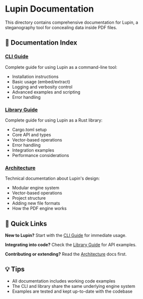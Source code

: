 # Lupin Documentation

This directory contains comprehensive documentation for Lupin, a steganography tool for concealing data inside PDF files.

## 📖 Documentation Index

### [CLI Guide](cli.md)
Complete guide for using Lupin as a command-line tool:
- Installation instructions
- Basic usage (embed/extract)
- Logging and verbosity control
- Advanced examples and scripting
- Error handling

### [Library Guide](library.md) 
Complete guide for using Lupin as a Rust library:
- Cargo.toml setup
- Core API and types
- Vector-based operations
- Error handling
- Integration examples
- Performance considerations

### [Architecture](architecture.md)
Technical documentation about Lupin's design:
- Modular engine system
- Vector-based operations
- Project structure
- Adding new file formats
- How the PDF engine works

## 🚀 Quick Links

**New to Lupin?** Start with the [CLI Guide](cli.md) for immediate usage.

**Integrating into code?** Check the [Library Guide](library.md) for API examples.

**Contributing or extending?** Read the [Architecture](architecture.md) docs first.

## 💡 Tips

- All documentation includes working code examples
- The CLI and library share the same underlying engine system
- Examples are tested and kept up-to-date with the codebase